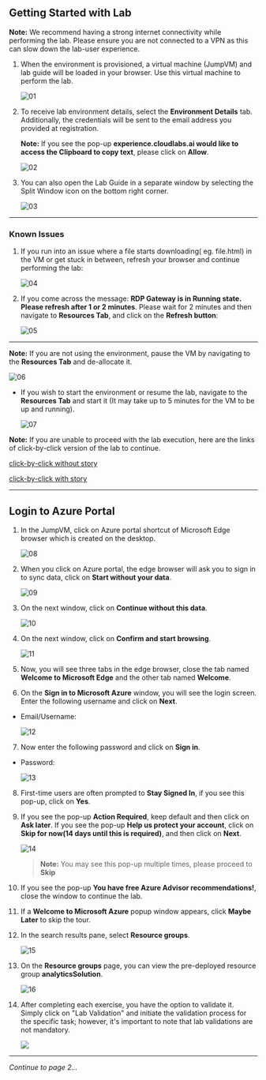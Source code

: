 ## Getting Started with Lab

**Note:** We recommend having a strong internet connectivity while performing the lab. Please ensure you are not connected to a VPN as this can slow down the lab-user experience.

1. When the environment is provisioned, a virtual machine (JumpVM) and lab guide will be loaded in your browser. Use this virtual machine to perform the lab.

   ![01](../media/01/01.png?raw=true)

2. To receive lab environment details, select the **Environment Details** tab. Additionally, the credentials will be sent to the email address you provided at registration.

   **Note:** If you see the pop-up **experience.cloudlabs.ai would like to access the Clipboard to copy text**, please click on **Allow**.

   ![02](../media/01/02.png?raw=true)

3. You can also open the Lab Guide in a separate window by selecting the Split Window icon on the bottom right corner.

   ![03](../media/01/03.png?raw=true)

----

### Known Issues

1. If you run into an issue where a file starts downloading( eg. file.html) in the VM or get stuck in between, refresh your browser and continue performing the lab:

   ![04](../media/01/04.png?raw=true)

2. If you come across the message: **RDP Gateway is in Running state. Please refresh after 1 or 2 minutes**. Please wait for 2 minutes and then navigate to **Resources Tab**, and click on the **Refresh button**:

   ![05](../media/01/05.png?raw=true)

----

**Note:** If you are not using the environment, pause the VM by navigating to the **Resources Tab** and de-allocate it.

   ![06](../media/01/06.png?raw=true)

   * If you wish to start the environment or resume the lab, navigate to the **Resources Tab** and start it (It may take up to 5 minutes for the VM to be up and running).

     ![07](../media/01/07.png?raw=true)
   
**Note:** If you are unable to proceed with the lab execution, here are the links of click-by-click version of the lab to continue.   

[click-by-click without story](https://content.cloudguides.com/guides/Analytics%20in%20MIDP%20-%20Interactive%20Experience)

[click-by-click with story](https://content.cloudguides.com/guides/Analytics%20in%20MIDP%20-%20Interactive%20Experience%20with%20a%20story)

 ----

## Login to Azure Portal

1. In the JumpVM, click on Azure portal shortcut of Microsoft Edge browser which is created on the desktop.

   ![08](../media/01/08.png?raw=true)

2. When you click on Azure portal, the edge browser will ask you to sign in to sync data, click on **Start without your data**.

   ![09](../media/01/09.png?raw=true)

3. On the next window, click on **Continue without this data**.

   ![10](../media/01/10.png?raw=true)

4. On the next window, click on **Confirm and start browsing**.

   ![11](../media/01/11.png?raw=true)

5. Now, you will see three tabs in the edge browser, close the tab named **Welcome to Microsoft Edge** and the other tab named **Welcome**.

6. On the **Sign in to Microsoft Azure** window, you will see the login screen. Enter the following username and click on **Next**.

* Email/Username: <inject key="AzureAdUserEmail"></inject>

    ![12](../media/01/12.png?raw=true)

7. Now enter the following password and click on **Sign in**.

* Password: <inject key="AzureAdUserPassword"></inject>

   ![13](../media/01/13.png?raw=true)

8. First-time users are often prompted to **Stay Signed In**, if you see this pop-up, click on **Yes**.


9. If you see the pop-up **Action Required**, keep default and then click on **Ask later**. If you see the pop-up **Help us protect your account**, click on **Skip for now(14 days until this is required)**, and then click on **Next**.

   ![14](../media/01/14.png?raw=true)

   >**Note:** You may see this pop-up multiple times, please proceed to **Skip**

11. If you see the pop-up **You have free Azure Advisor recommendations!**, close the window to continue the lab.

12. If a **Welcome to Microsoft Azure** popup window appears, click **Maybe Later** to skip the tour.

13. In the search results pane, select **Resource groups**.

    ![15](../media/01/15.png?raw=true)

14. On the **Resource groups** page, you can view the pre-deployed resource group **analyticsSolution**.

    ![16](../media/01/16.png?raw=true)

15. After completing each exercise, you have the option to validate it. Simply click on "Lab Validation" and initiate the validation process for the specific task; however, it's important to note that lab validations are not mandatory.
    
    ![](../media/01/validate.png)

   
 ----
 
*Continue to page 2...*
